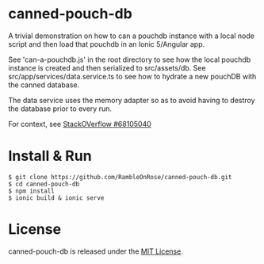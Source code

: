 # canned-pouch-db

A trivial demonstration on how to can a pouchdb instance with a local node script and then load that pouchdb in an Ionic 5/Angular app.

See 'can-a-pouchdb.js' in the root directory to see how the local pouchdb instance is created and then serialized to src/assets/db.
See src/app/services/data.service.ts to see how to hydrate a new pouchDB with the canned database.

The data service uses the memory adapter so as to avoid having to destroy the database prior to every run.

For context, see [StackOVerflow #68105040](https://stackoverflow.com/questions/68105040/how-can-i-copy-pouchdb-0000003-log-file-to-ionic-5-and-retrieve-the-data/68245289#68245289)

# Install &amp; Run

```
$ git clone https://github.com/RambleOnRose/canned-pouch-db.git
$ cd canned-pouch-db
$ npm install  
$ ionic build & ionic serve
```


# License
canned-pouch-db is released under the [MIT License](https://github.com/RambleOnRose/canned-pouch-db/blob/master/LICENSE).


